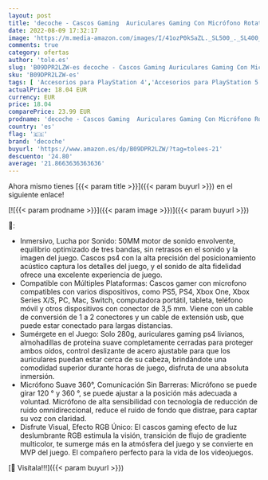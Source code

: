 ```yaml
---
layout: post
title: 'decoche - Cascos Gaming  Auriculares Gaming Con Micrófono Rotatorio  Luz RGB  Premium Stereo  Orejeras Ligero Cómodo  Para PS4 PS5 Xbox PC Switch Tableta Laptop'
date: 2022-08-09 17:32:17
image: 'https://m.media-amazon.com/images/I/41ozP0kSaZL._SL500_._SL400_.jpg'
comments: true
category: ofertas
author: 'tole.es'
slug: 'B09DPR2LZW-es decoche - Cascos Gaming Auriculares Gaming Con Micrófono...'
sku: 'B09DPR2LZW-es'
tags: [ 'Accesorios para PlayStation 4','Accesorios para PlayStation 5','Electrónica','Hardware y juegos para PlayStation 4','Hardware y juegos para PlayStation 5','Videojuegos','decoche','ps4','ps5','xbox','🇪🇸', ]
actualPrice: 18.04 EUR
currency: EUR
price: 18.04
comparePrice: 23.99 EUR
prodname: 'decoche - Cascos Gaming  Auriculares Gaming Con Micrófono Rotatorio  Luz RGB  Premium Stereo  Orejeras Ligero Cómodo  Para PS4 PS5 Xbox PC Switch Tableta Laptop'
country: 'es'
flag: '🇪🇸'
brand: 'decoche'
buyurl: 'https://www.amazon.es/dp/B09DPR2LZW/?tag=tolees-21'
descuento: '24.80'
average: '21.8663636363636'
---
```


Ahora mismo tienes [{{< param title >}}]({{< param buyurl >}}) en el siguiente enlace!

[![{{< param prodname >}}]({{< param image >}})]({{< param buyurl >}})

🔎:

- Inmersivo, Lucha por Sonido: 50MM motor de sonido envolvente, equilibrio optimizado de tres bandas, sin retrasos en el sonido y la imagen del juego. Cascos ps4 con la alta precisión del posicionamiento acústico captura los detalles del juego, y el sonido de alta fidelidad ofrece una excelente experiencia de juego.
- Compatible con Múltiples Plataformas: Cascos gamer con microfono compatibles con varios dispositivos, como PS5, PS4, Xbox One, Xbox Series X/S, PC, Mac, Switch, computadora portátil, tableta, teléfono móvil y otros dispositivos con conector de 3,5 mm. Viene con un cable de conversión de 1 a 2 conectores y un cable de extensión usb, que puede estar conectado para largas distancias.
- Sumérgete en el Juego: Solo 280g, auriculares gaming ps4 livianos, almohadillas de proteína suave completamente cerradas para proteger ambos oídos, control deslizante de acero ajustable para que los auriculares puedan estar cerca de su cabeza, brindándote una comodidad superior durante horas de juego, disfruta de una absoluta inmersión.
- Micrófono Suave 360°, Comunicación Sin Barreras: Micrófono se puede girar 120 ° y 360 °, se puede ajustar a la posición más adecuada a voluntad. Micrófono de alta sensibilidad con tecnología de reducción de ruido omnidireccional, reduce el ruido de fondo que distrae, para captar su voz con claridad.
- Disfrute Visual, Efecto RGB Único: El cascos gaming efecto de luz deslumbrante RGB estimula la visión, transición de flujo de gradiente multicolor, te sumerge más en la atmósfera del juego y se convierte en MVP del juego. El compañero perfecto para la vida de los videojuegos.

[🛒 Visítala!!!]({{< param buyurl >}})
